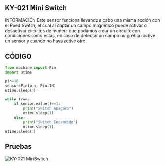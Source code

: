 ## KY-021 Mini Switch

INFORMACIÓN
Este sensor funciona llevando a cabo una misma acción con el Reed Switch, el cual al captar un campo magnético puede activar o desactivar circuitos de manera que podamos crear un circuito con condiciones como estas, en caso de detectar un campo magnético active un sensor y cuando no haya active otro.

## CÓDIGO
```python
from machine import Pin
import utime

pin=16
sensor=Pin(pin, Pin.IN)
utime.sleep(1)

while True:
    if sensor.value()==1:
        print("Switch Apagado")
        utime.sleep(1)    
    else:
        print("Switch Encendido")
        utime.sleep(1)
utime.sleep(1)
```

## Pruebas
![KY-021 MiniSwitch](https://github.com/ManuelETR/37Sensores/assets/60374861/cf26549d-bad3-4c47-a6bb-d0dbc29be51d)
